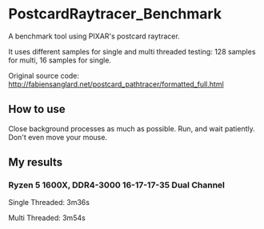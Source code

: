 # PostcardRaytracer_Benchmark

A benchmark tool using PIXAR's postcard raytracer.

It uses different samples for single and multi threaded testing: 128 samples for multi, 16 samples for single.

Original source code: http://fabiensanglard.net/postcard_pathtracer/formatted_full.html

## How to use

Close background processes as much as possible. Run, and wait patiently. Don't even move your mouse.

## My results

### Ryzen 5 1600X, DDR4-3000 16-17-17-35 Dual Channel

Single Threaded: 3m36s

Multi Threaded: 3m54s
